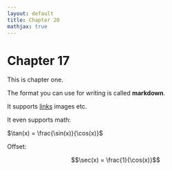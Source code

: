 ```yaml
---
layout: default
title: Chapter 20
mathjax: true 
---
```


Chapter 17
===


This is chapter one.

The format you can use for writing is called **markdown**.

It supports [links](boris-marinov.github.io) images etc.

It even supports math: 

$\tan(x) = \frac{\sin(x)}{\cos(x)}$ 

Offset: 

$$\sec(x) = \frac{1}{\cos(x)}$$